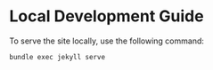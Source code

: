 # Local Development Guide

To serve the site locally, use the following command:

```bash
bundle exec jekyll serve
```
